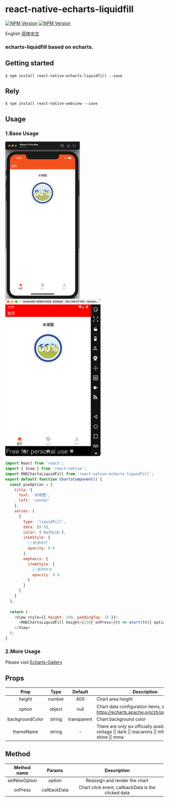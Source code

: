 
# react-native-echarts-liquidfill
[![NPM Version](https://img.shields.io/npm/v/react-native-echarts-liquidfill.svg?style=flat)](https://www.npmjs.com/package/react-native-echarts-pro)
[![NPM Version](https://img.shields.io/npm/dm/react-native-echarts-liquidfill.svg?style=flat)](https://www.npmjs.com/package/react-native-echarts-pro)

English  [简体中文](/README_CN.md "中文介绍")
### echarts-liquidfill based on echarts.

## Getting started

`$ npm install react-native-echarts-liquidfill --save`

## Rely
`$ npm install react-native-webview --save`

## Usage
### 1.Base Usage
<img src="https://raw.githubusercontent.com/supervons/ImageLibrary/master/react-native-echarts-liquidfill/baseDemo.png" alt="iOS基本使用" height="500" align="center" /><img src="https://github.com/supervons/ImageLibrary/blob/master/react-native-echarts-liquidfill/baseDemo_android.png?raw=true" alt="androd基本使用" height="500" align="center" />

```javascript
import React from 'react';
import { View } from 'react-native';
import RNEChartsLiquidFill from 'react-native-echarts-liquidfill';
export default function ChartsComponent() {
  const pieOption = {
    title: {
      text: '水球图',
      left: 'center'
    },
    series: [
      {
        type: 'liquidFill',
        data: [0.6],
        color: ['#afb11b'],
        itemStyle: {
          //普通样式
          opacity: 0.6
        },
        emphasis: {
          itemStyle: {
            //悬停样式
            opacity: 0.9
          }
        }
      }
    ]
  };

  return (
    <View style={{ height: 300, paddingTop: 25 }}>
      <RNEChartsLiquidFill height={250} onPress={tt => alert(tt)} option={pieOption} />
    </View>
  );
}

```
### 2.More Usage
Please visit [Echarts-Gallery](https://www.makeapie.com/explore.html#sort=rank~timeframe=all~query=liquidfill~author=all)

## Props

|      Prop       |  Type  |   Default   | Description                                                  |
| :-------------: | :----: | :---------: | ------------------------------------------------------------ |
|     height      | number |     400     | Chart area height                                            |
|     option      | object |    null     | Chart data configuration items, see details：https://echarts.apache.org/zh/option.html#title |
| backgroundColor | string | transparent | Chart background color                                       |
|    themeName    | string |      -      | There are only six officially available themes:<br />vintage \|\| dark \|\| macarons \|\| infographic \|\| shine \|\| roma |

## Method

| Method name  |    Params    |                     Description                     |
| :----------: | :----------: | :-------------------------------------------------: |
| setNewOption |    option    |            Reassign and render the chart            |
|   onPress    | callbackData | Chart click event, callbackData is the clicked data |
